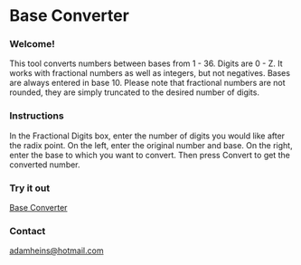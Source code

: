 # Base Converter

### Welcome!
This tool converts numbers between bases from 1 - 36. Digits are 0 - Z. It works with fractional numbers as well as integers, but not negatives. Bases are always entered in base 10. Please note that fractional numbers are not rounded, they are simply truncated to the desired number of digits.

### Instructions
In the Fractional Digits box, enter the number of digits you would like after the radix point. On the left, enter the original number and base. On the right, enter the base to which you want to convert. Then press Convert to get the converted number.

### Try it out
[Base Converter](http://adamheins.github.io/base-converter/)

### Contact
adamheins@hotmail.com
